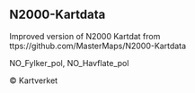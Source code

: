 ## N2000-Kartdata

Improved version of N2000 Kartdat from ttps://github.com/MasterMaps/N2000-Kartdata 

NO_Fylker_pol, NO_Havflate_pol


© Kartverket
